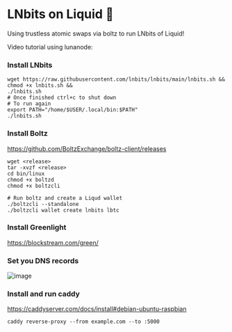 # LNbits on Liquid 🤯

Using trustless atomic swaps via boltz to run LNbits of Liquid!

Video tutorial using lunanode:

### Install LNbits

```
wget https://raw.githubusercontent.com/lnbits/lnbits/main/lnbits.sh &&
chmod +x lnbits.sh &&
./lnbits.sh
# Once finished ctrl+c to shut down
# To run again
export PATH="/home/$USER/.local/bin:$PATH"
./lnbits.sh
```

### Install Boltz
https://github.com/BoltzExchange/boltz-client/releases

```
wget <release>
tar -xvzf <release>
cd bin/linux
chmod +x boltzd
chmod +x boltzcli

# Run boltz and create a Liqud wallet
./boltzcli --standalone
./boltzcli wallet create lnbits lbtc
```

### Install Greenlight

https://blockstream.com/green/

### Set you DNS records

![image](https://github.com/user-attachments/assets/2ad63f5e-4f9a-4500-a4e4-b8f02ae321dc)

### Install and run caddy

https://caddyserver.com/docs/install#debian-ubuntu-raspbian

```
caddy reverse-proxy --from example.com --to :5000
```
